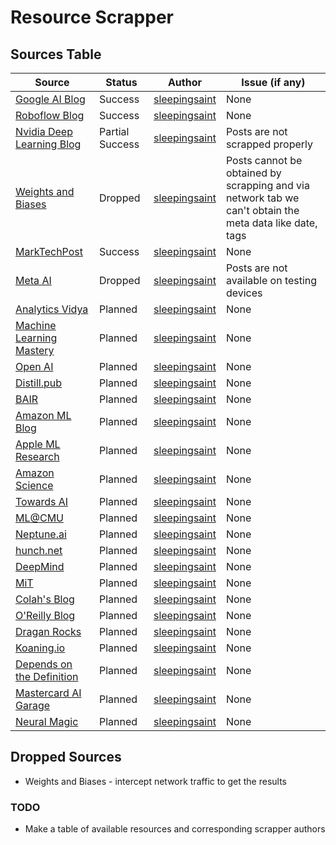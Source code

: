# Resource Scrapper

## Sources Table

| Source | Status | Author | Issue (if any) |
| ------ | ------ | ------- | ----------- |
| [Google AI Blog](https://ai.googleblog.com/) | Success | [sleepingsaint](https://github.com/sleepingsaint) | None |
| [Roboflow Blog](https://blog.roboflow.com/latest/) | Success | [sleepingsaint](https://github.com/sleepingsaint) | None |
| [Nvidia Deep Learning Blog](https://blogs.nvidia.com/blog/category/deep-learning/) | Partial Success | [sleepingsaint](https://github.com/sleepingsaint) | Posts are not scrapped properly |
| [Weights and Biases](https://wandb.ai/fully-connected) | Dropped | [sleepingsaint](https://github.com/sleepingsaint) | Posts cannot be obtained by scrapping and via network tab we can't obtain the meta data like date, tags |
| [MarkTechPost](https://www.marktechpost.com/category/technology/) | Success | [sleepingsaint](https://github.com/sleepingsaint) | None |
| [Meta AI](https://ai.facebook.com/) | Dropped | [sleepingsaint](https://github.com/sleepingsaint) | Posts are not available on testing devices |
| [Analytics Vidya]() | Planned | [sleepingsaint](https://github.com/sleepingsaint) | None |
| [Machine Learning Mastery]() | Planned | [sleepingsaint](https://github.com/sleepingsaint) | None |
| [Open AI]() | Planned | [sleepingsaint](https://github.com/sleepingsaint) | None |
| [Distill.pub]() | Planned | [sleepingsaint](https://github.com/sleepingsaint) | None |
| [BAIR]() | Planned | [sleepingsaint](https://github.com/sleepingsaint) | None |
| [Amazon ML Blog]() | Planned | [sleepingsaint](https://github.com/sleepingsaint) | None |
| [Apple ML Research]() | Planned | [sleepingsaint](https://github.com/sleepingsaint) | None |
| [Amazon Science]() | Planned | [sleepingsaint](https://github.com/sleepingsaint) | None |
| [Towards AI]() | Planned | [sleepingsaint](https://github.com/sleepingsaint) | None |
| [ML@CMU]() | Planned | [sleepingsaint](https://github.com/sleepingsaint) | None |
| [Neptune.ai]() | Planned | [sleepingsaint](https://github.com/sleepingsaint) | None |
| [hunch.net]() | Planned | [sleepingsaint](https://github.com/sleepingsaint) | None |
| [DeepMind]() | Planned | [sleepingsaint](https://github.com/sleepingsaint) | None |
| [MiT]() | Planned | [sleepingsaint](https://github.com/sleepingsaint) | None |
| [Colah's Blog]() | Planned | [sleepingsaint](https://github.com/sleepingsaint) | None |
| [O'Reilly Blog]() | Planned | [sleepingsaint](https://github.com/sleepingsaint) | None |
| [Dragan Rocks]() | Planned | [sleepingsaint](https://github.com/sleepingsaint) | None |
| [Koaning.io]() | Planned | [sleepingsaint](https://github.com/sleepingsaint) | None |
| [Depends on the Definition]() | Planned | [sleepingsaint](https://github.com/sleepingsaint) | None |
| [Mastercard AI Garage]() | Planned | [sleepingsaint](https://github.com/sleepingsaint) | None |
| [Neural Magic]() | Planned | [sleepingsaint](https://github.com/sleepingsaint) | None |

## Dropped Sources

* Weights and Biases - intercept network traffic to get the results

### TODO

* Make a table of available resources and corresponding scrapper authors
